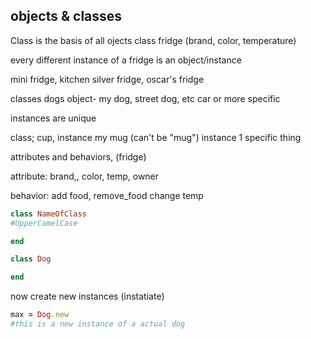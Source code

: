 ## objects & classes

Class is the basis of all ojects
class fridge (brand, color, temperature)

every different instance of a fridge is an object/instance

mini fridge, kitchen silver fridge, oscar's fridge

classes
dogs
object- my dog, street dog, etc
car 
or more specific

instances are unique 
 
 class; cup, instance my mug (can't be "mug") instance 1 specific thing

 attributes and behaviors, (fridge)

 attribute: brand,, color, temp, owner
 
 behavior: add food, remove_food change temp

 ```ruby
 class NameOfClass
 #UpperCamelCase

 end
 ```
 ```ruby
 class Dog

 end
 ```

 now create new instances (instatiate)
 ```ruby 
 max = Dog.new
 #this is a new instance of a actual dog
 ```
